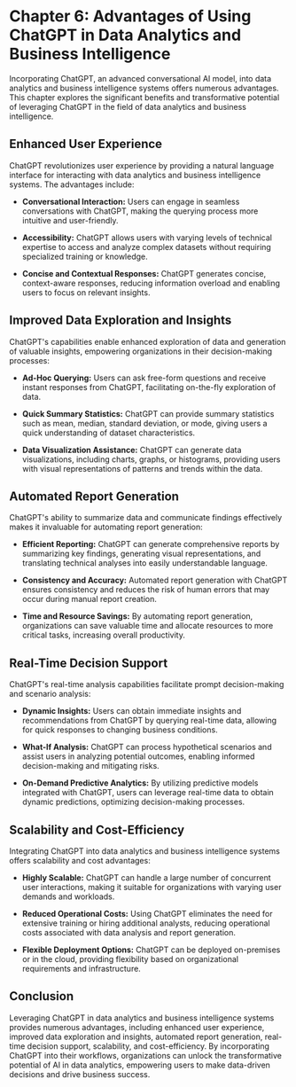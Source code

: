 Chapter 6: Advantages of Using ChatGPT in Data Analytics and Business Intelligence
==================================================================================

Incorporating ChatGPT, an advanced conversational AI model, into data analytics and business intelligence systems offers numerous advantages. This chapter explores the significant benefits and transformative potential of leveraging ChatGPT in the field of data analytics and business intelligence.

Enhanced User Experience
------------------------

ChatGPT revolutionizes user experience by providing a natural language interface for interacting with data analytics and business intelligence systems. The advantages include:

* **Conversational Interaction:** Users can engage in seamless conversations with ChatGPT, making the querying process more intuitive and user-friendly.

* **Accessibility:** ChatGPT allows users with varying levels of technical expertise to access and analyze complex datasets without requiring specialized training or knowledge.

* **Concise and Contextual Responses:** ChatGPT generates concise, context-aware responses, reducing information overload and enabling users to focus on relevant insights.

Improved Data Exploration and Insights
--------------------------------------

ChatGPT's capabilities enable enhanced exploration of data and generation of valuable insights, empowering organizations in their decision-making processes:

* **Ad-Hoc Querying:** Users can ask free-form questions and receive instant responses from ChatGPT, facilitating on-the-fly exploration of data.

* **Quick Summary Statistics:** ChatGPT can provide summary statistics such as mean, median, standard deviation, or mode, giving users a quick understanding of dataset characteristics.

* **Data Visualization Assistance:** ChatGPT can generate data visualizations, including charts, graphs, or histograms, providing users with visual representations of patterns and trends within the data.

Automated Report Generation
---------------------------

ChatGPT's ability to summarize data and communicate findings effectively makes it invaluable for automating report generation:

* **Efficient Reporting:** ChatGPT can generate comprehensive reports by summarizing key findings, generating visual representations, and translating technical analyses into easily understandable language.

* **Consistency and Accuracy:** Automated report generation with ChatGPT ensures consistency and reduces the risk of human errors that may occur during manual report creation.

* **Time and Resource Savings:** By automating report generation, organizations can save valuable time and allocate resources to more critical tasks, increasing overall productivity.

Real-Time Decision Support
--------------------------

ChatGPT's real-time analysis capabilities facilitate prompt decision-making and scenario analysis:

* **Dynamic Insights:** Users can obtain immediate insights and recommendations from ChatGPT by querying real-time data, allowing for quick responses to changing business conditions.

* **What-If Analysis:** ChatGPT can process hypothetical scenarios and assist users in analyzing potential outcomes, enabling informed decision-making and mitigating risks.

* **On-Demand Predictive Analytics:** By utilizing predictive models integrated with ChatGPT, users can leverage real-time data to obtain dynamic predictions, optimizing decision-making processes.

Scalability and Cost-Efficiency
-------------------------------

Integrating ChatGPT into data analytics and business intelligence systems offers scalability and cost advantages:

* **Highly Scalable:** ChatGPT can handle a large number of concurrent user interactions, making it suitable for organizations with varying user demands and workloads.

* **Reduced Operational Costs:** Using ChatGPT eliminates the need for extensive training or hiring additional analysts, reducing operational costs associated with data analysis and report generation.

* **Flexible Deployment Options:** ChatGPT can be deployed on-premises or in the cloud, providing flexibility based on organizational requirements and infrastructure.

Conclusion
----------

Leveraging ChatGPT in data analytics and business intelligence systems provides numerous advantages, including enhanced user experience, improved data exploration and insights, automated report generation, real-time decision support, scalability, and cost-efficiency. By incorporating ChatGPT into their workflows, organizations can unlock the transformative potential of AI in data analytics, empowering users to make data-driven decisions and drive business success.
